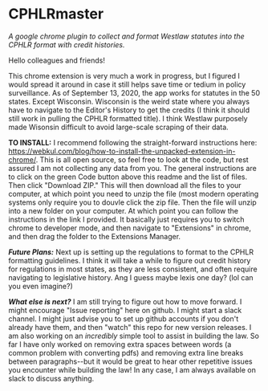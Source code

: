# CPHLRmaster
<i>A google chrome plugin to collect and format Westlaw statutes into the CPHLR format with credit histories.</i>

Hello colleagues and friends!

This chrome extension is very much a work in progress, but I figured I would spread it around in case it still helps save time or tedium in policy surveillance. As of September 13, 2020, the app  works for statutes in the 50 states. Except Wisconsin. Wisconsin is the weird state where you always have to navigate to the Editor's History to get the credits (I think it should still work in pulling the CPHLR formatted title). I think Westlaw purposely made Wisonsin difficult to avoid large-scale scraping of their data. 

<b>TO INSTALL:</b> I recommend following the straight-forward instructions here: https://webkul.com/blog/how-to-install-the-unpacked-extension-in-chrome/. This is all open source, so feel free to look at the code, but rest assured I am not collecting any data from you. The general instructions are to click on the green Code button above this readme and the list of files. Then click "Download ZIP." This will then download all the files to your computer, at which point you need to unzip the file (most modern operating systems only require you to douvle click the zip file. Then the file will unzip into a new folder on your computer. At which point you can follow the instructions in the link I provided. It basically just requires you to switch chrome to developer mode, and then navigate to "Extensions" in chrome, and then drag the folder to the Extensions Manager.

<i><b>Future Plans:</b></i> Next up is setting up the regulations to format to the CPHLR formatting guidelines. I think it will take a while to figure out credit history for regulations in most states, as they are less consistent, and often require navigating to legislative history. Ang I guess maybe lexis one day? (lol can you even imagine?)

<b><i>What else is next?</i></b> I am still trying to figure out how to move forward. I might encourage "Issue reporting" here on github. I might start a slack channel. I might just advise you to set up github accounts if you don't already have them, and then "watch" this repo for new version releases. I am also working on an <i>incredibly</i> simple tool to assist in building the law. So far I have only worked on removing extra spaces between words (a common problem with converting pdfs) and removing extra line breaks between paragraphs--but it would be great to hear other repetitive issues you encounter while building the law! In any case, I am always available on slack to discuss anything. 

